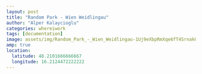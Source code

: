 ```yaml
---
layout: post
title: "Random Park - Wien Weidlingau"
author: "Alper Kalaycioglu"
categories: whereiwork
tags: [documentation]
image: assets/img/Random_Park_-_Wien_Weidlingau-1Uj9eXbpRmXqe6fT4SrnakU22m0om3GD6.jpg
amp: true
location:
  latitude: 48.2101666666667
  longitude: 16.2124472222222
---
```

